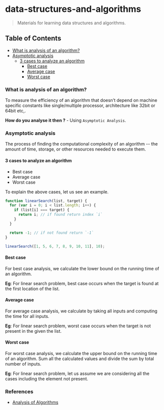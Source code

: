 # data-structures-and-algorithms

> Materials for learning data structures and algorithms.

## Table of Contents

- [What is analysis of an algorithm?](#what-is-analysis-of-an-algorithm?)
- [Asymptotic analysis](#asymptotic-analysis)
  - [3 cases to analyze an algorithm](./3-cases-to-analyze-an-algorithm)
    - [Best case](./best-case)
    - [Average case](./average-case)
    - [Worst case](./worst-case)

### What is analysis of an algorithm?

To measure the efficiency of an algorithm that doesn’t depend on machine specific constants like single/multiple processor, architecture like 32bit or 64bit etc,.

**How do you analyse it then ?** - Using `Asymptotic Analysis`.

### Asymptotic analysis

The process of finding the computational complexity of an algorithm -- the amount of time, storage, or other resources needed to execute them.

#### 3 cases to analyze an algorithm

- Best case
- Average case
- Worst case

To explain the above cases, let us see an example.

```js
function linearSearch(list, target) {
  for (var i = 0; i < list.length; i++) {
    if (list[i] === target) {
      return i; // if found return index `i`
    }
  }

  return -1; // if not found return `-1`
}

linearSearch([1, 5, 6, 7, 8, 9, 10, 11], 10);
```

#### Best case

For best case analysis, we calculate the lower bound on the running time of an algorithm.

**Eg**: For linear search problem, best case occurs when the target is found at the first location of the list.

#### Average case

For average case analysis, we calculate by taking all inputs and computing the time for all inputs.

**Eg**: For linear search problem, worst case occurs when the target is not present in the given the list.

#### Worst case

For worst case analysis, we calculate the upper bound on the running time of an algorithm. Sum all the calculated values and divide the sum by total number of inputs.

**Eg**: For linear search problem, let us assume we are considering all the cases including the element not present.

### References

- [Analysis of Algorithms](https://www.geeksforgeeks.org/analysis-of-algorithms-set-2-asymptotic-analysis/)

